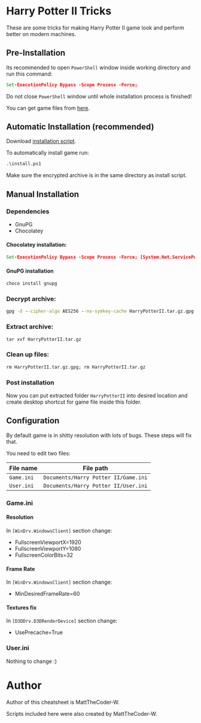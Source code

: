 # Harry Potter II Tricks

These are some tricks for making Harry Potter II game look and perform better on modern machines.

## Pre-Installation

Its recommended to open `PowerShell` window inside working directory and run this command:

```bat
Set-ExecutionPolicy Bypass -Scope Process -Force;
```

Do not close `PowerShell` window until whole installation process is finished!

You can get game files from [here](https://mega.nz/file/imwwHY5B#Tan6NDBkHcpJObKU8uA36BwpYhu51rFFbhRPqu946D4).

## Automatic Installation (recommended)

Download [installation script](https://github.com/MattTheCoder-W/MyFiles/blob/main/Cheatsheets/Games/HarryPotterAndChamberOfSecrets/install.ps1).

To automatically install game run:

```bat
.\install.ps1
```

Make sure the encrypted archive is in the same directory as install script.

## Manual Installation

### Dependencies

 - GnuPG
 - Chocolatey

#### Chocolatey installation:

```bat
Set-ExecutionPolicy Bypass -Scope Process -Force; [System.Net.ServicePointManager]::SecurityProtocol = [System.Net.ServicePointManager]::SecurityProtocol -bor 3072; iex ((New-Object System.Net.WebClient).DownloadString('https://community.chocolatey.org/install.ps1'))
```

#### GnuPG installation

```bat
choco install gnupg
```

### Decrypt archive:

```bat
gpg -d --cipher-algo AES256 --no-symkey-cache HarryPotterII.tar.gz.gpg > HarryPotterII.tar.gz
```

### Extract archive:

```bat
tar xvf HarryPotterII.tar.gz
```

### Clean up files:

```bat
rm HarryPotterII.tar.gz.gpg; rm HarryPotterII.tar.gz
```

### Post installation

Now you can put extracted folder `HarryPotterII` into desired location and create desktop shortcut for game file inside this folder.

## Configuration

By default game is in shitty resolution with lots of bugs. These steps will fix that.

You need to edit two files:

File name | File path
--- | ---
`Game.ini` | `Documents/Harry Potter II/Game.ini`
`User.ini` | `Documents/Harry Potter II/User.ini`

### Game.ini

#### Resolution

In `[WinDrv.WindowsClient]` section change:

 - FullscreenViewportX=1920
 - FullscreenViewportY=1080
 - FullscreenColorBits=32

#### Frame Rate

In `[WinDrv.WindowsClient]` section change:

 - MinDesiredFrameRate=60

#### Textures fix

In `[D3DDrv.D3DRenderDevice]` section change:

 - UsePrecache=True

### User.ini

Nothing to change :)

# Author

Author of this cheatsheet is MattTheCoder-W.

Scripts included here were also created by MattTheCoder-W.